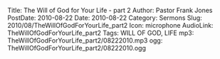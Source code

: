 Title: The Will of God for Your Life - part 2
Author: Pastor Frank Jones
PostDate: 2010-08-22
Date: 2010-08-22
Category: Sermons
Slug: 2010/08/TheWillOfGodForYourLife_part2
Icon: microphone
AudioLink: TheWillOfGodForYourLife_part2
Tags: WILL OF GOD, LIFE
mp3: TheWillOfGodForYourLife_part2/08222010.mp3
ogg: TheWillOfGodForYourLife_part2/08222010.ogg
